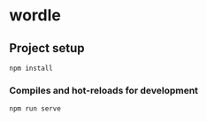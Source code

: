 # wordle

## Project setup
```
npm install
```

### Compiles and hot-reloads for development
```
npm run serve
```
